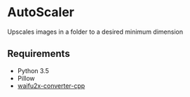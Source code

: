 # AutoScaler

Upscales images in a folder to a desired minimum dimension

## Requirements
* Python 3.5
* Pillow
* [waifu2x-converter-cpp](https://github.com/tanakamura/waifu2x-converter-cpp)
